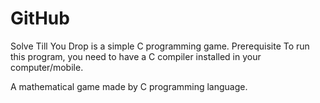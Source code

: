 # GitHub
Solve Till You Drop is a simple C programming game.
Prerequisite
To run this program, you need to have a C compiler installed in your computer/mobile.

A mathematical game made by C programming language.
